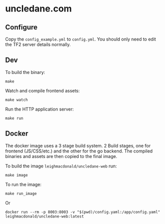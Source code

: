 # uncledane.com

## Configure

Copy the `config_example.yml` to `config.yml`. You should only need
to edit the TF2 server details normally.


## Dev

To build the binary:

    make

Watch and compile frontend assets:
    
    make watch
    
Run the HTTP application server:

    make run

## Docker

The docker image uses a 3 stage build system. 2 Build stages, one for frontend (JS/CSS/etc.) and the other for
the go backend. The compiled binaries and assets are then copied to the final image. 

To build the image `leighmacdonald/uncledane-web` run:

    make image

To run the image:

    make run_image
    
Or

    docker run --rm -p 8003:8003 -v "$(pwd)/config.yaml:/app/config.yaml" leighmacdonald/uncledane-web:latest